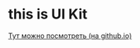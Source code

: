 # this is UI Kit

<a href="https://denisov-ie.github.io/lessons-js-core/ui_kit/index.html">Тут можно посмотреть (на github.io)</a>